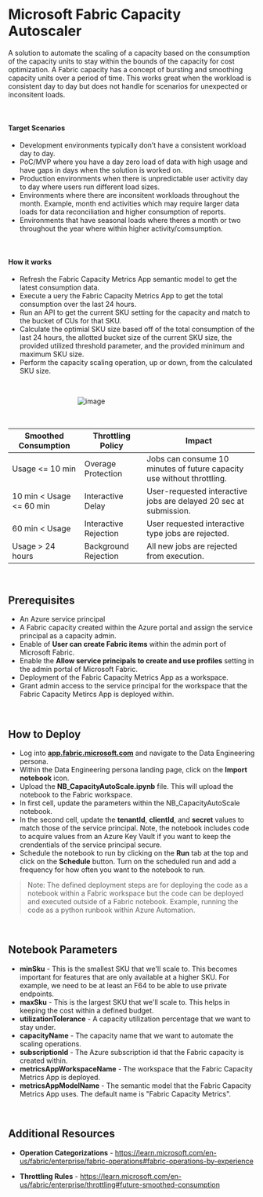 # Microsoft Fabric Capacity Autoscaler

A solution to automate the scaling of a capacity based on the consumption of the capacity units to stay within the bounds of the capacity for cost optimization. A Fabric capacity has a concept of bursting and smoothing capacity units over a period of time. This works great when the workload is consistent day to day but does not handle for scenarios for unexpected or inconsitent loads. 

<br>

#### Target Scenarios
- Development environments typically don’t have a consistent workload day to day.
- PoC/MVP where you have a day zero load of data with high usage and have gaps in days when the solution is worked on.
- Production environments when there is unpredictable user activity day to day where users run different load sizes.
- Environments where there are inconsitent workloads throughout the month. Example, month end activities which may require larger data loads for data reconciliation and higher consumption of reports.
- Environments that have seasonal loads where theres a month or two throughout the year where within higher activity/comsumption. 

<br>

#### How it works
- Refresh the Fabric Capacity Metrics App semantic model to get the latest consumption data.
- Execute a uery the Fabric Capacity Metrics App to get the total consumption over the last 24 hours.
- Run an API to get the current SKU setting for the capacity and match to the bucket of CUs for that SKU.
- Calculate the optimial SKU size based off of the total consumption of the last 24 hours, the allotted bucket size of the current SKU size, the provided utilized threshold parameter, and the provided minimum and maximum SKU size.
- Perform the capacity scaling operation, up or down, from the calculated SKU size.
 
 <br>

&nbsp;&nbsp;&nbsp;&nbsp;&nbsp;&nbsp;&nbsp;&nbsp;&nbsp;&nbsp;&nbsp;&nbsp;&nbsp;&nbsp;&nbsp;&nbsp;&nbsp;&nbsp;&nbsp;&nbsp;&nbsp;&nbsp;&nbsp;&nbsp;&nbsp;&nbsp;&nbsp;&nbsp;&nbsp;&nbsp;&nbsp;&nbsp;&nbsp;&nbsp;&nbsp;&nbsp;![image](https://github.com/bretamyers/FabricTools/assets/14877390/689c6fb0-7975-48b9-a264-a85f49ad63b3)

<br>

| **Smoothed Consumption** | **Throttling Policy** | **Impact** |
| ---------------- | ---------------- | ---------------- |
| Usage <= 10 min | Overage Protection | Jobs can consume 10 minutes of future capacity use without throttling. |
| 10 min < Usage <= 60 min | Interactive Delay | User-requested interactive jobs are delayed 20 sec at submission. |
| 60 min < Usage | Interactive Rejection | User requested interactive type jobs are rejected. |
| Usage > 24 hours | Background Rejection | All new jobs are rejected from execution. |

<br>

## Prerequisites
- An Azure service principal
- A Fabric capacity created within the Azure portal and assign the service principal as a capacity admin.
- Enable of **User can create Fabric items** within the admin port of Microsoft Fabric.
- Enable the **Allow service principals to create and use profiles** setting in the admin portal of Microsoft Fabric.
- Deployment of the Fabric Capacity Metrics App as a workspace.
- Grant admin access to the service principal for the workspace that the Fabric Capacity Metircs App is deployed within.

<br>

## How to Deploy
- Log into **[app.fabric.microsoft.com](https://app.fabric.microsoft.com/home?experience=data-engineering)** and navigate to the Data Engineering persona.
- Within the Data Engineering persona landing page, click on the **Import notebook** icon.
- Upload the **NB_CapacityAutoScale.ipynb** file. This will upload the notebook to the Fabric workspace.
- In first cell, update the parameters within the NB_CapacityAutoScale notebook.
- In the second cell, update the **tenantId**, **clientId**, and **secret** values to match those of the service principal. Note, the notebook includes code to acquire values from an Azure Key Vault if you want to keep the crendentials of the service principal secure.
- Schedule the notebook to run by clicking on the **Run** tab at the top and click on the **Schedule** button. Turn on the scheduled run and add a frequency for how often you want to the notebook to run. 
> Note: The defined deployment steps are for deploying the code as a notebook within a Fabric workspace but the code can be deployed and executed outside of a Fabric notebook. Example, running the code as a python runbook within Azure Automation.

<br>

## Notebook Parameters
- **minSku** - This is the smallest SKU that we'll scale to. This becomes important for features that are only available at a higher SKU. For example, we need to be at least an F64 to be able to use private endpoints.
- **maxSku** - This is the largest SKU that we'll scale to. This helps in keeping the cost within a defined budget.
- **utilizationTolerance** - A capacity utilization percentage that we want to stay under.
- **capacityName** - The capacity name that we want to automate the scaling operations.
- **subscriptionId** - The Azure subscription id that the Fabric capacity is created within.
- **metricsAppWorkspaceName** - The workspace that the Fabric Capacity Metrics App is deployed.
- **metricsAppModelName** - The semantic model that the Fabric Capacity Metrics App uses. The default name is "Fabric Capacity Metrics".

<br>

## Additional Resources
- **Operation Categorizations** - https://learn.microsoft.com/en-us/fabric/enterprise/fabric-operations#fabric-operations-by-experience

- **Throttling Rules** - https://learn.microsoft.com/en-us/fabric/enterprise/throttling#future-smoothed-consumption  

